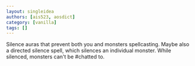 ```yaml
---
layout: singleidea
authors: [ais523, aosdict]
category: [vanilla]
tags: []
---
```

Silence auras that prevent both you and monsters spellcasting. Maybe also a directed silence spell, which silences an individual monster. While silenced, monsters can't be #chatted to.
